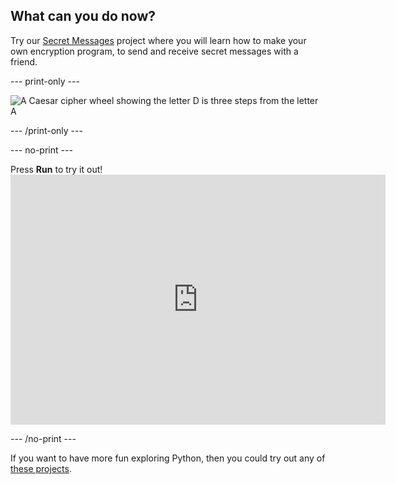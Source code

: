 ## What can you do now?

Try our [Secret Messages](https://projects.raspberrypi.org/en/projects/secret-messages/) project where you will learn how to make your own encryption program, to send and receive secret messages with a friend.

--- print-only ---

![A Caesar cipher wheel showing the letter D is three steps from the letter A](images/messages-wheel-eg.png)

--- /print-only ---

--- no-print ---

Press **Run** to try it out! <iframe src="https://editor.raspberrypi.org/en/embed/viewer/secret-messages-complete" width="600" height="400" frameborder="0" marginwidth="0" marginheight="0" allowfullscreen> </iframe>

--- /no-print ---

If you want to have more fun exploring Python, then you could try out any of [these projects](https://projects.raspberrypi.org/en/projects?software%5B%5D=python).

